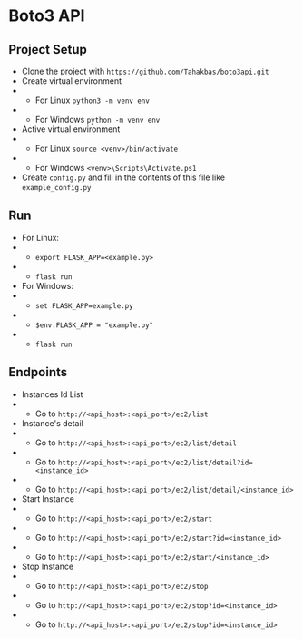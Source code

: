 # Boto3 API

## Project Setup

 - Clone the project with `https://github.com/Tahakbas/boto3api.git`
 - Create virtual environment 
 - - For Linux `python3 -m venv env`
 - - For Windows `python -m venv env`
 - Active virtual environment
 - - For Linux `source <venv>/bin/activate`
 - - For Windows `<venv>\Scripts\Activate.ps1`
 - Create `config.py` and fill in the contents of this file like `example_config.py`
 ## Run
 - For Linux:
 - - `export FLASK_APP=<example.py>`
 - - `flask run`
 - For Windows:
 - - `set FLASK_APP=example.py`
 - - `$env:FLASK_APP = "example.py"`
 - - `flask run`
 ## Endpoints
 - Instances Id List
 - - Go to `http://<api_host>:<api_port>/ec2/list`
 - Instance's detail
 - - Go to `http://<api_host>:<api_port>/ec2/list/detail`
 - - Go to `http://<api_host>:<api_port>/ec2/list/detail?id=<instance_id>`
 - - Go to `http://<api_host>:<api_port>/ec2/list/detail/<instance_id>`
 - Start Instance
 - - Go to `http://<api_host>:<api_port>/ec2/start`
 - - Go to `http://<api_host>:<api_port>/ec2/start?id=<instance_id>`
 - - Go to `http://<api_host>:<api_port>/ec2/start/<instance_id>`
 - Stop Instance
 - - Go to `http://<api_host>:<api_port>/ec2/stop`
 - - Go to `http://<api_host>:<api_port>/ec2/stop?id=<instance_id>`
 - - Go to `http://<api_host>:<api_port>/ec2/stop?id=<instance_id>`
